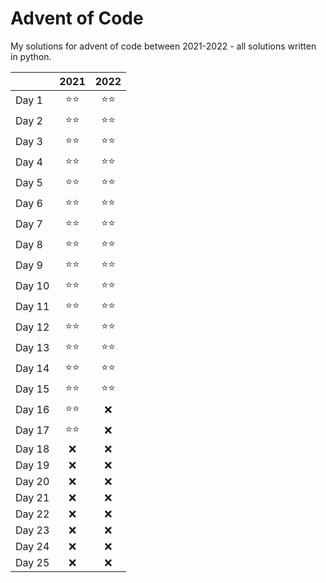 # Advent of Code
My solutions for advent of code between 2021-2022 - all solutions written in python. 

|        | 2021  | 2022  |
| ------ | :---: | :---: |
| Day 1  | ⭐⭐ | ⭐⭐ |
| Day 2  | ⭐⭐ | ⭐⭐ |
| Day 3  | ⭐⭐ | ⭐⭐ |
| Day 4  | ⭐⭐ | ⭐⭐ |
| Day 5  | ⭐⭐ | ⭐⭐ |
| Day 6  | ⭐⭐ | ⭐⭐ |
| Day 7  | ⭐⭐ | ⭐⭐ |
| Day 8  | ⭐⭐ | ⭐⭐ |
| Day 9  | ⭐⭐ | ⭐⭐ |
| Day 10 | ⭐⭐ | ⭐⭐ |
| Day 11 | ⭐⭐ | ⭐⭐ |
| Day 12 | ⭐⭐ | ⭐⭐ |
| Day 13 | ⭐⭐ | ⭐⭐ |
| Day 14 | ⭐⭐ | ⭐⭐ |
| Day 15 | ⭐⭐ | ⭐⭐ |
| Day 16 | ⭐⭐ |  ❌  |
| Day 17 | ⭐⭐ |  ❌  |
| Day 18 |  ❌  |  ❌  |
| Day 19 |  ❌  |  ❌  |
| Day 20 |  ❌  |  ❌  |
| Day 21 |  ❌  |  ❌  |
| Day 22 |  ❌  |  ❌  |
| Day 23 |  ❌  |  ❌  |
| Day 24 |  ❌  |  ❌  |
| Day 25 |  ❌  |  ❌  |

